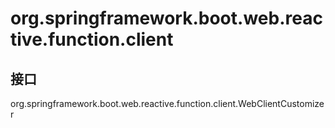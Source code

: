 # org.springframework.boot.web.reactive.function.client

## 接口

org.springframework.boot.web.reactive.function.client.WebClientCustomizer




